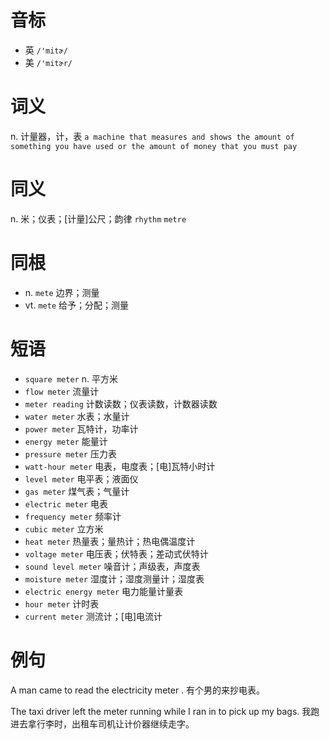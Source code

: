 # 音标

- 英 `/'mitɚ/`
- 美 `/'mitɚr/`

# 词义

n. 计量器，计，表
`a machine that measures and shows the amount of something you have used or the amount of money that you must pay`

# 同义

n. 米；仪表；[计量]公尺；韵律
`rhythm` `metre`

# 同根

- n. `mete` 边界；测量
- vt. `mete` 给予；分配；测量

# 短语

- `square meter` n. 平方米
- `flow meter` 流量计
- `meter reading` 计数读数；仪表读数，计数器读数
- `water meter` 水表；水量计
- `power meter` 瓦特计，功率计
- `energy meter` 能量计
- `pressure meter` 压力表
- `watt-hour meter` 电表，电度表；[电]瓦特小时计
- `level meter` 电平表；液面仪
- `gas meter` 煤气表；气量计
- `electric meter` 电表
- `frequency meter` 频率计
- `cubic meter` 立方米
- `heat meter` 热量表；量热计；热电偶温度计
- `voltage meter` 电压表；伏特表；差动式伏特计
- `sound level meter` 噪音计；声级表，声度表
- `moisture meter` 湿度计；湿度测量计；湿度表
- `electric energy meter` 电力能量计量表
- `hour meter` 计时表
- `current meter` 测流计；[电]电流计

# 例句

A man came to read the electricity meter .
有个男的来抄电表。

The taxi driver left the meter running while I ran in to pick up my bags.
我跑进去拿行李时，出租车司机让计价器继续走字。


